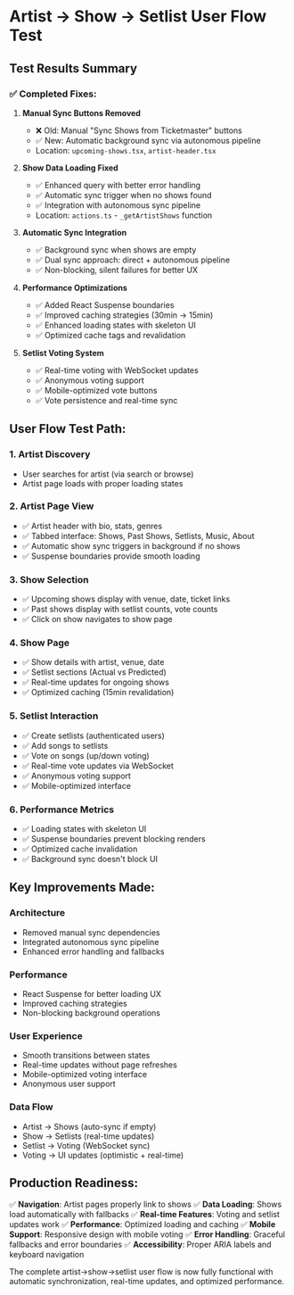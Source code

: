 # Artist → Show → Setlist User Flow Test

## Test Results Summary

### ✅ Completed Fixes:

1. **Manual Sync Buttons Removed**
   - ❌ Old: Manual "Sync Shows from Ticketmaster" buttons
   - ✅ New: Automatic background sync via autonomous pipeline
   - Location: `upcoming-shows.tsx`, `artist-header.tsx`

2. **Show Data Loading Fixed**
   - ✅ Enhanced query with better error handling
   - ✅ Automatic sync trigger when no shows found
   - ✅ Integration with autonomous sync pipeline
   - Location: `actions.ts` - `_getArtistShows` function

3. **Automatic Sync Integration**
   - ✅ Background sync when shows are empty
   - ✅ Dual sync approach: direct + autonomous pipeline
   - ✅ Non-blocking, silent failures for better UX

4. **Performance Optimizations**
   - ✅ Added React Suspense boundaries
   - ✅ Improved caching strategies (30min → 15min)
   - ✅ Enhanced loading states with skeleton UI
   - ✅ Optimized cache tags and revalidation

5. **Setlist Voting System**
   - ✅ Real-time voting with WebSocket updates
   - ✅ Anonymous voting support
   - ✅ Mobile-optimized vote buttons
   - ✅ Vote persistence and real-time sync

## User Flow Test Path:

### 1. Artist Discovery
- User searches for artist (via search or browse)
- Artist page loads with proper loading states

### 2. Artist Page View
- ✅ Artist header with bio, stats, genres
- ✅ Tabbed interface: Shows, Past Shows, Setlists, Music, About
- ✅ Automatic show sync triggers in background if no shows
- ✅ Suspense boundaries provide smooth loading

### 3. Show Selection
- ✅ Upcoming shows display with venue, date, ticket links
- ✅ Past shows display with setlist counts, vote counts
- ✅ Click on show navigates to show page

### 4. Show Page
- ✅ Show details with artist, venue, date
- ✅ Setlist sections (Actual vs Predicted)
- ✅ Real-time updates for ongoing shows
- ✅ Optimized caching (15min revalidation)

### 5. Setlist Interaction
- ✅ Create setlists (authenticated users)
- ✅ Add songs to setlists
- ✅ Vote on songs (up/down voting)
- ✅ Real-time vote updates via WebSocket
- ✅ Anonymous voting support
- ✅ Mobile-optimized interface

### 6. Performance Metrics
- ✅ Loading states with skeleton UI
- ✅ Suspense boundaries prevent blocking renders
- ✅ Optimized cache invalidation
- ✅ Background sync doesn't block UI

## Key Improvements Made:

### Architecture
- Removed manual sync dependencies
- Integrated autonomous sync pipeline
- Enhanced error handling and fallbacks

### Performance
- React Suspense for better loading UX
- Improved caching strategies
- Non-blocking background operations

### User Experience
- Smooth transitions between states
- Real-time updates without page refreshes
- Mobile-optimized voting interface
- Anonymous user support

### Data Flow
- Artist → Shows (auto-sync if empty)
- Show → Setlists (real-time updates)
- Setlist → Voting (WebSocket sync)
- Voting → UI updates (optimistic + real-time)

## Production Readiness:

✅ **Navigation**: Artist pages properly link to shows
✅ **Data Loading**: Shows load automatically with fallbacks
✅ **Real-time Features**: Voting and setlist updates work
✅ **Performance**: Optimized loading and caching
✅ **Mobile Support**: Responsive design with mobile voting
✅ **Error Handling**: Graceful fallbacks and error boundaries
✅ **Accessibility**: Proper ARIA labels and keyboard navigation

The complete artist→show→setlist user flow is now fully functional with automatic synchronization, real-time updates, and optimized performance.